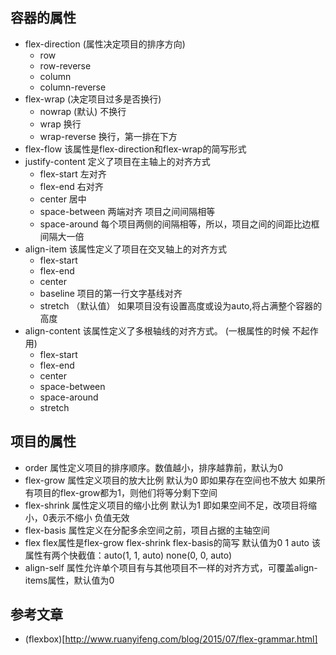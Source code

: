 ## 容器的属性
* flex-direction  (属性决定项目的排序方向)
  * row
  * row-reverse
  * column
  * column-reverse
* flex-wrap  (决定项目过多是否换行)
  * nowrap (默认) 不换行
  * wrap 换行
  * wrap-reverse  换行，第一排在下方
* flex-flow  该属性是flex-direction和flex-wrap的简写形式
* justify-content  定义了项目在主轴上的对齐方式
  * flex-start 左对齐
  * flex-end  右对齐
  * center   居中
  * space-between  两端对齐 项目之间间隔相等
  * space-around   每个项目两侧的间隔相等，所以，项目之间的间距比边框间隔大一倍
* align-item   该属性定义了项目在交叉轴上的对齐方式
  * flex-start
  * flex-end
  * center
  * baseline  项目的第一行文字基线对齐
  * stretch   （默认值） 如果项目没有设置高度或设为auto,将占满整个容器的高度
* align-content   该属性定义了多根轴线的对齐方式。 (一根属性的时候 不起作用)
  * flex-start
  * flex-end
  * center
  * space-between
  * space-around
  * stretch

## 项目的属性
* order 属性定义项目的排序顺序。数值越小，排序越靠前，默认为0
* flex-grow 属性定义项目的放大比例 默认为0 即如果存在空间也不放大
    如果所有项目的flex-grow都为1，则他们将等分剩下空间
* flex-shrink 属性定义项目的缩小比例 默认为1 即如果空间不足，改项目将缩小，0表示不缩小  负值无效
* flex-basis 属性定义在分配多余空间之前，项目占据的主轴空间
* flex flex属性是flex-grow flex-shrink flex-basis的简写 默认值为0 1 auto
    该属性有两个快截值：auto(1, 1, auto) none(0, 0, auto)
* align-self 属性允许单个项目有与其他项目不一样的对齐方式，可覆盖align-items属性，默认值为0



## 参考文章
* (flexbox)[http://www.ruanyifeng.com/blog/2015/07/flex-grammar.html]
